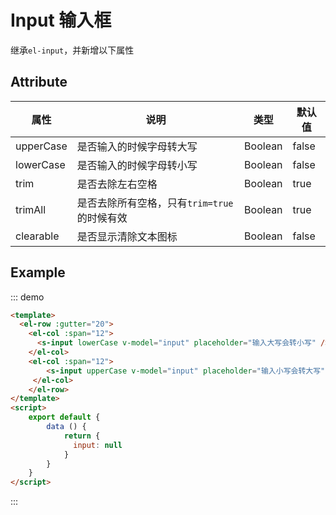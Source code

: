 # Input 输入框
继承`el-input`，并新增以下属性


## Attribute

| 属性          | 说明                                                                                                     | 类型                    | 默认值 |
| ------------- | -------------------------------------------------------------------------------------------------------- | ----------------------- | ------ |
| upperCase         |     是否输入的时候字母转大写                                                    | Boolean                 | false  |
| lowerCase          | 是否输入的时候字母转小写                  | Boolean  | false |
| trim  | 是否去除左右空格                     | Boolean                 | true  |
| trimAll | 是否去除所有空格，只有`trim=true`的时候有效 | Boolean | true |
| clearable      | 是否显示清除文本图标                     | Boolean                 | false |

## Example

::: demo
```html
<template>
  <el-row :gutter="20">
    <el-col :span="12">
      <s-input lowerCase v-model="input" placeholder="输入大写会转小写" />
    </el-col>
    <el-col :span="12">
        <s-input upperCase v-model="input" placeholder="输入小写会转大写" />
     </el-col>
    </el-row>
</template>
<script>
    export default {
        data () {
            return {
              input: null
            }
        }
    }
</script>
```
:::
